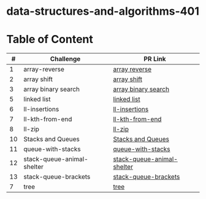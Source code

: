 # data-structures-and-algorithms-401

# Table of Content 

|#|Challenge|PR Link|
|----|-----|-------|
|1|array-reverse|[array reverse](./array_reverse/README.md)|
|2|array shift|[array shift](./array_shift/README.md)|
|3|array binary search|[array binary search](./array_binary_search/README.md)|
|5|linked list|[linked list](./data-structures/linked_list/README.md)|
|6|ll-insertions|[ll-insertions](./data-structures/linked_list/README.md)|
|7|ll-kth-from-end|[ll-kth-from-end](./data-structures/linked_list/README.md)|
|8|ll-zip|[ll-zip](./challenges/ll-zip/README.md)|
|10|Stacks and Queues|[Stacks and Queues](./data-structures/stack-and-queue/README.md)|
|11|queue-with-stacks|[queue-with-stacks](./challenges/queue-with-stacks/README.md)|
|12|stack-queue-animal-shelter|[stack-queue-animal-shelter](./challenges/stack_queue_animal_shelter/README.md)
|13|stack-queue-brackets|[stack-queue-brackets](./challenges/stack-queue-brackets/README.md)
|7|tree|[tree](./data-structures/trees/README.md)|
